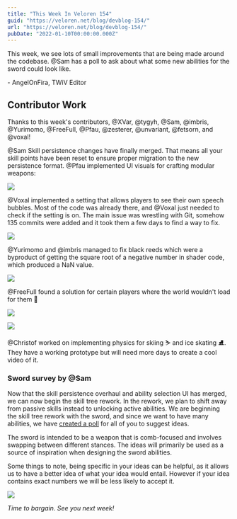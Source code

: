 ```yaml
---
title: "This Week In Veloren 154"
guid: "https://veloren.net/blog/devblog-154/"
url: "https://veloren.net/blog/devblog-154/"
pubDate: "2022-01-10T00:00:00.000Z"
---
```


This week, we see lots of small improvements that are being made around the codebase. @Sam has a poll to ask about what some new abilities for the sword could look like.

\- AngelOnFira, TWiV Editor

## Contributor Work

Thanks to this week's contributors, @XVar, @tygyh, @Sam, @imbris, @Yurimomo, @FreeFull, @Pfau, @zesterer, @unvariant, @fetsorn, and @voxal!

@Sam Skill persistence changes have finally merged. That means all your skill points have been reset to ensure proper migration to the new persistence format. @Pfau implemented UI visuals for crafting modular weapons:

![](https://s3.eu-central-2.wasabisys.com/veloren-blog/cdn/597826574095613962/927280052448661514/unknown.png)

@Voxal implemented a setting that allows players to see their own speech bubbles. Most of the code was already there, and @Voxal just needed to check if the setting is on. The main issue was wrestling with Git, somehow 135 commits were added and it took them a few days to find a way to fix.

![](https://s3.eu-central-2.wasabisys.com/veloren-blog/cdn/597826574095613962/928708209508765756/image.png)

@Yurimomo and @imbris managed to fix black reeds which were a byproduct of getting the square root of a negative number in shader code, which produced a NaN value.

![](https://s3.eu-central-2.wasabisys.com/veloren-blog/cdn/597826574095613962/929544901853601854/unknown.png)

@FreeFull found a solution for certain players where the world wouldn't load for them 💜

![](https://s3.eu-central-2.wasabisys.com/veloren-blog/cdn/464698017283440640/929221153401217034/unknown.png)

![](https://s3.eu-central-2.wasabisys.com/veloren-blog/cdn/464698017283440640/929459341608767529/unknown.png)

@Christof worked on implementing physics for skiing ⛷️ and ice skating ⛸️. They have a working prototype but will need more days to create a cool video of it.

### Sword survey by @Sam

Now that the skill persistence overhaul and ability selection UI has merged, we can now begin the skill tree rework. In the rework, we plan to shift away from passive skills instead to unlocking active abilities. We are beginning the skill tree rework with the sword, and since we want to have many abilities, we have [created a poll](https://docs.google.com/forms/d/10nQqp0SOY6j1YxJa7iV4qKjWfc8mJINNFABmeQBk80I) for all of you to suggest ideas.

The sword is intended to be a weapon that is comb-focused and involves swapping between different stances. The ideas will primarily be used as a source of inspiration when designing the sword abilities.

Some things to note, being specific in your ideas can be helpful, as it allows us to have a better idea of what your idea would entail. However if your idea contains exact numbers we will be less likely to accept it.

![](https://s3.eu-central-2.wasabisys.com/veloren-blog/cdn/523568428905398283/930641637602893874/screenshot_1641952160031.png)

_Time to bargain. See you next week!_
